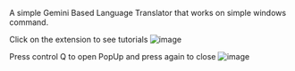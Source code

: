 A simple Gemini Based Language Translator that works on simple windows command.

Click on the extension to see tutorials
![image](https://github.com/user-attachments/assets/84e6c652-a1ce-4b95-9ad6-204397442f53)


Press control Q to open PopUp and press again to close 
![image](https://github.com/user-attachments/assets/f02518e8-cb90-4ba3-8b9a-34504da72e83)
